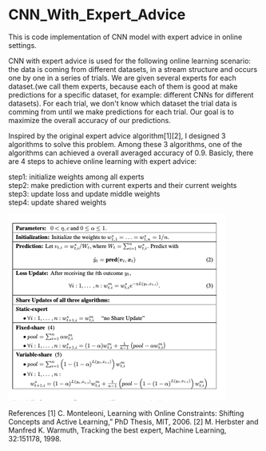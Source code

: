 # CNN_With_Expert_Advice

This is code implementation of CNN model with expert advice in online settings.

CNN with expert advice is used for the following online learning scenario: the data is coming from different datasets, in a stream structure and occurs one by one in a series of trials. We are given several experts for each dataset.(we call them experts, because each of them is good at make predictions for a specific dataset, for example: different CNNs for different datasets). For each trial, we don't know which dataset the trial data is comming from until we make predictions for each trial. Our goal is to maximize the overall accuracy of our predictions. 

Inspired by the original expert advice algorithm[1][2], I designed 3 algorithms to solve this problem. Among these 3 algorithms, one of the algorithms can achieved a overall averaged accuracy of 0.9. Basicly, there are 4 steps to achieve online learning with expert advice:

step1: initialize weights among all experts<br>
step2: make prediction with current experts and their current weights<br>
step3: update loss and update middle weights<br>
step4: update shared weights<br>

![GitHub Logo](/images/original_expert_advice_algorithm.png)


References
[1] C. Monteleoni, Learning with Online Constraints: Shifting Concepts and Active Learning,” PhD Thesis, MIT, 2006.
[2] M. Herbster and Manfred K. Warmuth, Tracking the best expert, Machine Learning, 32:151178, 1998.